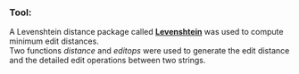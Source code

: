 ### Tool:
A Levenshtein distance package called [**Levenshtein**](https://github.com/maxbachmann/Levenshtein) was used to compute minimum edit distances. <br>
Two functions *distance* and *editops* were used to generate the edit distance and the detailed edit operations between two strings. 
